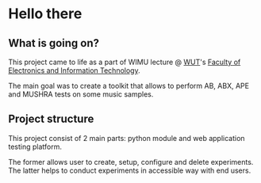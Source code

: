 # Hello there

## What is going on?
This project came to life as a part of WIMU lecture @ [WUT](https://www.pw.edu.pl)'s [Faculty of Electronics and Information Technology](https://www.elka.pw.edu.pl/).

The main goal was to create a toolkit that allows to perform AB, ABX, APE and MUSHRA tests on some music samples.


## Project structure
This project consist of 2 main parts: python module and web application testing platform.

The former allows user to create, setup, configure and delete experiments.
The latter helps to conduct experiments in accessible way with end users.
